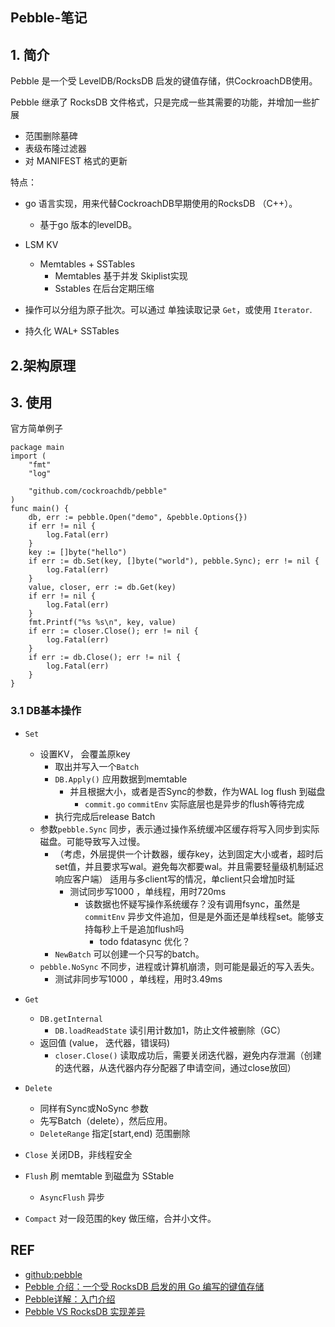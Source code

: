 ## Pebble-笔记

## 1. 简介

Pebble 是一个受 LevelDB/RocksDB 启发的键值存储，供CockroachDB使用。

Pebble 继承了 RocksDB 文件格式，只是完成一些其需要的功能，并增加一些扩展

- 范围删除墓碑
- 表级布隆过滤器
- 对 MANIFEST 格式的更新



特点：

- go 语言实现，用来代替CockroachDB早期使用的RocksDB  （C++）。
  - 基于go 版本的levelDB。

- LSM KV
  - Memtables  + SSTables
    - Memtables 基于并发 Skiplist实现
    - Sstables 在后台定期压缩
- 操作可以分组为原子批次。可以通过 单独读取记录 `Get`，或使用 `Iterator`. 
- 持久化 WAL+ SSTables



## 2.架构原理



## 3. 使用

官方简单例子

```
package main
import (
	"fmt"
	"log"

	"github.com/cockroachdb/pebble"
)
func main() {
	db, err := pebble.Open("demo", &pebble.Options{})
	if err != nil {
		log.Fatal(err)
	}
	key := []byte("hello")
	if err := db.Set(key, []byte("world"), pebble.Sync); err != nil {
		log.Fatal(err)
	}
	value, closer, err := db.Get(key)
	if err != nil {
		log.Fatal(err)
	}
	fmt.Printf("%s %s\n", key, value)
	if err := closer.Close(); err != nil {
		log.Fatal(err)
	}
	if err := db.Close(); err != nil {
		log.Fatal(err)
	}
}
```

### 3.1 DB基本操作

- `Set` 
  - 设置KV， 会覆盖原key
    - 取出并写入一个`Batch`
    - `DB.Apply()` 应用数据到memtable
      - 并且根据大小，或者是否Sync的参数，作为WAL log flush 到磁盘
        - `commit.go` `commitEnv`  实际底层也是异步的flush等待完成
    - 执行完成后release  Batch
  - 参数`pebble.Sync` 同步，表示通过操作系统缓冲区缓存将写入同步到实际磁盘。可能导致写入过慢。
    - （考虑，外层提供一个计数器，缓存key，达到固定大小或者，超时后set值，并且要求写wal。避免每次都要wal。并且需要轻量级机制延迟响应客户端） 适用与多client写的情况，单client只会增加时延
      - 测试同步写1000 ，单线程，用时720ms
        - 该数据也怀疑写操作系统缓存？没有调用fsync，虽然是`commitEnv`   异步文件追加，但是是外面还是单线程set。能够支持每秒上千是追加flush吗
          - todo  fdatasync 优化？
    - `NewBatch` 可以创建一个只写的batch。
  - `pebble.NoSync` 不同步，进程或计算机崩溃，则可能是最近的写入丢失。
    - 测试非同步写1000 ，单线程，用时3.49ms
- `Get`
  - `DB.getInternal`
    - `DB.loadReadState`  读引用计数加1，防止文件被删除（GC）
  - 返回值 (value， 迭代器，错误码)
    - `closer.Close()` 读取成功后，需要关闭迭代器，避免内存泄漏（创建的迭代器，从迭代器内存分配器了申请空间，通过close放回）
- `Delete`
  - 同样有Sync或NoSync 参数
  - 先写Batch（delete），然后应用。
  - `DeleteRange` 指定[start,end) 范围删除



- `Close` 关闭DB，非线程安全



- `Flush` 刷 memtable  到磁盘为 SStable
  - `AsyncFlush` 异步
- `Compact` 对一段范围的key 做压缩，合并小文件。

## REF

- [github:pebble](https://github.com/cockroachdb/pebble)
- [Pebble 介绍：一个受 RocksDB 启发的用 Go 编写的键值存储](https://www.cockroachlabs.com/blog/pebble-rocksdb-kv-store/)
- [Pebble详解：入门介绍](https://iswade.github.io/articles/pebble/)
- [Pebble VS RocksDB 实现差异](https://www.jianshu.com/p/a7b68f12a03e)

